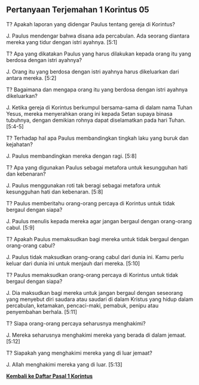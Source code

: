 ﻿## Pertanyaan Terjemahan 1 Korintus 05 ##

T? Apakah laporan yang didengar Paulus tentang gereja di Korintus?

J. Paulus mendengar bahwa disana ada percabulan. Ada seorang diantara mereka yang tidur dengan istri ayahnya. [5:1]

T? Apa yang dikatakan Paulus yang harus dilakukan kepada orang itu yang berdosa dengan istri ayahnya?

J. Orang itu yang berdosa dengan istri ayahnya harus dikeluarkan dari antara mereka. [5:2]

T? Bagaimana dan mengapa orang itu yang berdosa dengan istri ayahnya dikeluarkan?

J. Ketika gereja di Korintus berkumpul bersama-sama di dalam nama Tuhan Yesus, mereka menyerahkan orang ini kepada Setan supaya binasa tubuhnya, dengan demikian rohnya dapat diselamatkan pada hari Tuhan. [5:4-5]

T? Terhadap hal apa Paulus membandingkan tingkah laku yang buruk dan kejahatan?

J. Paulus membandingkan mereka dengan ragi. [5:8]

T? Apa yang digunakan Paulus sebagai metafora untuk kesungguhan hati dan kebenaran?

J. Paulus menggunakan roti tak beragi sebagai metafora untuk kesungguhan hati dan kebenaran. [5:8]

T? Paulus memberitahu orang-orang percaya di Korintus untuk tidak bergaul dengan siapa?

J. Paulus menulis kepada mereka agar jangan bergaul dengan orang-orang cabul. [5:9]

T? Apakah Paulus memaksudkan bagi mereka untuk tidak bergaul dengan orang-orang cabul?

J. Paulus tidak maksudkan orang-orang cabul dari dunia ini. Kamu perlu keluar dari dunia ini untuk menjauh dari mereka. [5:10]

T? Paulus memaksudkan orang-orang percaya di Korintus untuk tidak bergaul dengan siapa?

J. Dia maksudkan bagi mereka untuk jangan bergaul dengan seseorang yang menyebut diri saudara atau saudari di dalam Kristus yang hidup dalam percabulan, ketamakan, pencaci-maki, pemabuk, penipu atau penyembahan berhala. [5:11]

T? Siapa orang-orang percaya seharusnya menghakimi?

J. Mereka seharusnya menghakimi mereka yang berada di dalam jemaat. [5:12]

T? Siapakah yang menghakimi mereka yang di luar jemaat?

J. Allah menghakimi mereka yang di luar. [5:13]

__[Kembali ke Daftar Pasal 1 Korintus](./)__

